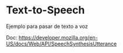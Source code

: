 # Text-to-Speech

Ejemplo para pasar de texto a voz

Doc: https://developer.mozilla.org/en-US/docs/Web/API/SpeechSynthesisUtterance
